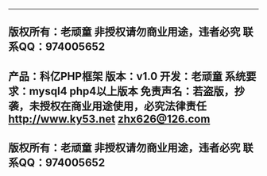 
-------------------------------------------------------------     
   版权所有：老顽童 非授权请勿商业用途，违者必究  联系QQ：974005652          
-------------------------------------------------------------   
  产品：科亿PHP框架
  版本：v1.0
  开发：老顽童
  系统要求：mysql4 php4以上版本
  免责声名：若盗版，抄袭，未授权在商业用途使用，必究法律责任
   http://www.ky53.net zhx626@126.com    
-------------------------------------------------------------     
   版权所有：老顽童 非授权请勿商业用途，违者必究  联系QQ：974005652          
-------------------------------------------------------------   

